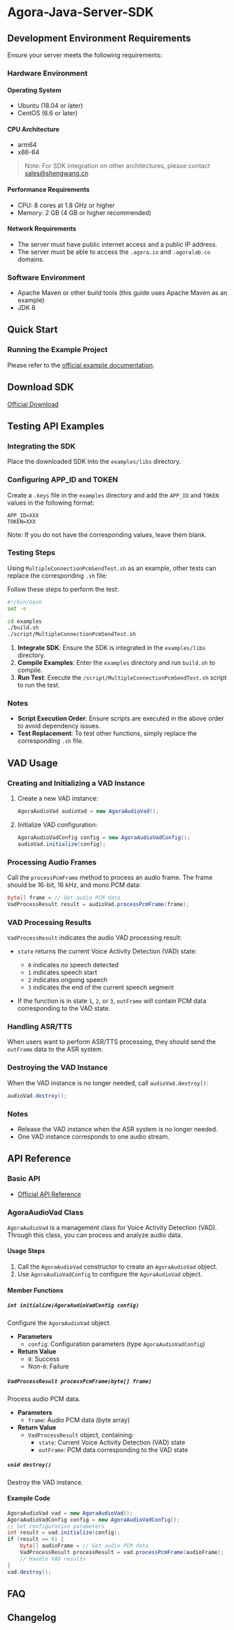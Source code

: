 # Agora-Java-Server-SDK

## Development Environment Requirements

Ensure your server meets the following requirements:

### Hardware Environment

#### Operating System

- Ubuntu (18.04 or later)
- CentOS (6.6 or later)

#### CPU Architecture

- arm64
- x86-64

> Note: For SDK integration on other architectures, please contact <sales@shengwang.cn>

#### Performance Requirements

- CPU: 8 cores at 1.8 GHz or higher
- Memory: 2 GB (4 GB or higher recommended)

#### Network Requirements

- The server must have public internet access and a public IP address.
- The server must be able to access the `.agora.io` and `.agoralab.co` domains.

### Software Environment

- Apache Maven or other build tools (this guide uses Apache Maven as an example)
- JDK 8

## Quick Start

### Running the Example Project

Please refer to the [official example documentation](https://doc.shengwang.cn/doc/rtc-server-sdk/java/get-started/run-example).

## Download SDK

[Official Download](https://doc.shengwang.cn/doc/rtc-server-sdk/java/resources)

## Testing API Examples

### Integrating the SDK

Place the downloaded SDK into the `examples/libs` directory.

### Configuring APP_ID and TOKEN

Create a `.keys` file in the `examples` directory and add the `APP_ID` and `TOKEN` values in the following format:

```
APP_ID=XXX
TOKEN=XXX
```

Note: If you do not have the corresponding values, leave them blank.

### Testing Steps

Using `MultipleConnectionPcmSendTest.sh` as an example, other tests can replace the corresponding `.sh` file:

Follow these steps to perform the test:

```bash
#!/bin/bash
set -e

cd examples
./build.sh
./script/MultipleConnectionPcmSendTest.sh
```

1. **Integrate SDK**: Ensure the SDK is integrated in the `examples/libs` directory.
2. **Compile Examples**: Enter the `examples` directory and run `build.sh` to compile.
3. **Run Test**: Execute the `/script/MultipleConnectionPcmSendTest.sh` script to run the test.

### Notes

- **Script Execution Order**: Ensure scripts are executed in the above order to avoid dependency issues.
- **Test Replacement**: To test other functions, simply replace the corresponding `.sh` file.

## VAD Usage

### Creating and Initializing a VAD Instance

1. Create a new VAD instance:

   ```java
   AgoraAudioVad audioVad = new AgoraAudioVad();
   ```

2. Initialize VAD configuration:

   ```java
   AgoraAudioVadConfig config = new AgoraAudioVadConfig();
   audioVad.initialize(config);
   ```

### Processing Audio Frames

Call the `processPcmFrame` method to process an audio frame. The frame should be 16-bit, 16 kHz, and mono PCM data:

```java
byte[] frame = // Get audio PCM data
VadProcessResult result = audioVad.processPcmFrame(frame);
```

### VAD Processing Results

`VadProcessResult` indicates the audio VAD processing result:

- `state` returns the current Voice Activity Detection (VAD) state:
  - `0` indicates no speech detected
  - `1` indicates speech start
  - `2` indicates ongoing speech
  - `3` indicates the end of the current speech segment

- If the function is in state `1`, `2`, or `3`, `outFrame` will contain PCM data corresponding to the VAD state.

### Handling ASR/TTS

When users want to perform ASR/TTS processing, they should send the `outFrame` data to the ASR system.

### Destroying the VAD Instance

When the VAD instance is no longer needed, call `audioVad.destroy()`:

```java
audioVad.destroy();
```

### Notes

- Release the VAD instance when the ASR system is no longer needed.
- One VAD instance corresponds to one audio stream.

## API Reference

### Basic API

- [Official API Reference](https://doc.shengwang.cn/api-ref/rtc-server-sdk/java/overview)

### AgoraAudioVad Class

`AgoraAudioVad` is a management class for Voice Activity Detection (VAD). Through this class, you can process and analyze audio data.

#### Usage Steps

1. Call the `AgoraAudioVad` constructor to create an `AgoraAudioVad` object.
2. Use `AgoraAudioVadConfig` to configure the `AgoraAudioVad` object.

#### Member Functions

##### `int initialize(AgoraAudioVadConfig config)`

Configure the `AgoraAudioVad` object.

- **Parameters**
  - `config`: Configuration parameters (type `AgoraAudioVadConfig`)
- **Return Value**
  - `0`: Success
  - Non-`0`: Failure

##### `VadProcessResult processPcmFrame(byte[] frame)`

Process audio PCM data.

- **Parameters**
  - `frame`: Audio PCM data (byte array)
- **Return Value**
  - `VadProcessResult` object, containing:
    - `state`: Current Voice Activity Detection (VAD) state
    - `outFrame`: PCM data corresponding to the VAD state

##### `void destroy()`

Destroy the VAD instance.

#### Example Code

```java
AgoraAudioVad vad = new AgoraAudioVad();
AgoraAudioVadConfig config = new AgoraAudioVadConfig();
// Set configuration parameters
int result = vad.initialize(config);
if (result == 0) {
    byte[] audioFrame = // Get audio PCM data
    VadProcessResult processResult = vad.processPcmFrame(audioFrame);
    // Handle VAD results
}
vad.destroy();
```

## FAQ

## Changelog
